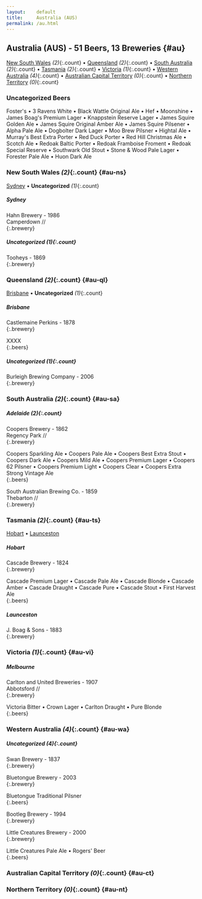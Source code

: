 ```yaml
---
layout:    default
title:     Australia (AUS)
permalink: /au.html
---
```


## Australia (AUS) - 51 Beers, 13 Breweries {#au}

[New South Wales](#au-ns) _(2)_{:.count} • [Queensland](#au-ql) _(2)_{:.count} • [South Australia](#au-sa) _(2)_{:.count} • [Tasmania](#au-ts) _(2)_{:.count} • [Victoria](#au-vi) _(1)_{:.count} • [Western Australia](#au-wa) _(4)_{:.count} • [Australian Capital Territory](#au-ct) _(0)_{:.count} • [Northern Territory](#au-nt) _(0)_{:.count}

### Uncategorized Beers

Foster's   • 3 Ravens White   • Black Wattle Original Ale   • Hef   • Moonshine   • James Boag's Premium Lager   • Knappstein Reserve Lager   • James Squire Golden Ale   • James Squire Original Amber Ale   • James Squire Pilsener   • Alpha Pale Ale   • Dogbolter Dark Lager   • Moo Brew Pilsner   • Hightal Ale   • Murray's Best Extra Porter   • Red Duck Porter   • Red Hill Christmas Ale   • Scotch Ale   • Redoak Baltic Porter   • Redoak Framboise Froment   • Redoak Special Reserve   • Southwark Old Stout   • Stone & Wood Pale Lager   • Forester Pale Ale   • Huon Dark Ale  




### New South Wales _(2)_{:.count} {#au-ns}

[Sydney](#sydney) • **Uncategorized** _(1)_{:.count}

##### Sydney 


Hahn Brewery - 1986  <br>
Camperdown //  <br>
{:.brewery}



##### Uncategorized _(1)_{:.count}


Tooheys - 1869  <br>
{:.brewery}




### Queensland _(2)_{:.count} {#au-ql}

[Brisbane](#brisbane) • **Uncategorized** _(1)_{:.count}

##### Brisbane 


Castlemaine Perkins - 1878  <br>
{:.brewery}

XXXX  
{:.beers}


##### Uncategorized _(1)_{:.count}


Burleigh Brewing Company - 2006  <br>
{:.brewery}




### South Australia _(2)_{:.count} {#au-sa}



##### Adelaide  _(2)_{:.count} 


Coopers Brewery - 1862  <br>
Regency Park //  <br>
{:.brewery}

Coopers Sparkling Ale   • Coopers Pale Ale   • Coopers Best Extra Stout   • Coopers Dark Ale   • Coopers Mild Ale   • Coopers Premium Lager   • Coopers 62 Pilsner   • Coopers Premium Light   • Coopers Clear   • Coopers Extra Strong Vintage Ale  
{:.beers}

South Australian Brewing Co. - 1859  <br>
Thebarton //  <br>
{:.brewery}





### Tasmania _(2)_{:.count} {#au-ts}

[Hobart](#hobart) • [Launceston](#launceston)

##### Hobart 


Cascade Brewery - 1824  <br>
{:.brewery}

Cascade Premium Lager   • Cascade Pale Ale   • Cascade Blonde   • Cascade Amber   • Cascade Draught   • Cascade Pure   • Cascade Stout   • First Harvest Ale  
{:.beers}

##### Launceston 


J. Boag & Sons - 1883  <br>
{:.brewery}





### Victoria _(1)_{:.count} {#au-vi}



##### Melbourne 


Carlton and United Breweries - 1907  <br>
Abbotsford //  <br>
{:.brewery}

Victoria Bitter   • Crown Lager   • Carlton Draught   • Pure Blonde  
{:.beers}




### Western Australia _(4)_{:.count} {#au-wa}




##### Uncategorized _(4)_{:.count}


Swan Brewery - 1837  <br>
{:.brewery}


Bluetongue Brewery - 2003  <br>
{:.brewery}

Bluetongue Traditional Pilsner  
{:.beers}

Bootleg Brewery - 1994  <br>
{:.brewery}


Little Creatures Brewery - 2000  <br>
{:.brewery}

Little Creatures Pale Ale   • Rogers' Beer  
{:.beers}



### Australian Capital Territory _(0)_{:.count} {#au-ct}






### Northern Territory _(0)_{:.count} {#au-nt}





 
